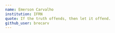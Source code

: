 ```yaml
---
name: Emerson Carvalho
institution: IFRN
quote: If the truth offends, then let it offend.
github_user: brecarv
---
```


